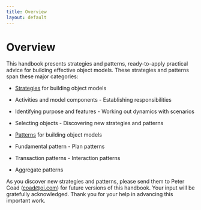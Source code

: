 ```yaml
---
title: Overview
layout: default
---
```




# Overview 


This handbook presents strategies and patterns, ready-to-apply practical advice for
building effective object models. These strategies and patterns span these major
categories:
*  [Strategies](/strategy) for building object models


* Activities and model components - Establishing responsibilities


* Identifying purpose and features - Working out dynamics with scenarios


* Selecting objects - Discovering new strategies and patterns


*  [Patterns](/pattern-(for-object-models)) for building object models


* Fundamental pattern - Plan patterns


* Transaction patterns - Interaction patterns


* Aggregate patterns




As you discover new strategies and patterns, please send them to Peter Coad
(coad@oi.com) for future versions of this handbook. Your input will be gratefully
acknowledged. Thank you for your help in advancing this important work.

